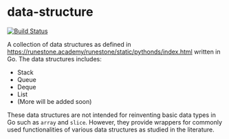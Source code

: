 # data-structure
[![Build Status](https://travis-ci.org/habibrosyad/data-structures.svg?branch=master)](https://travis-ci.org/habibrosyad/data-structures.svg?branch=master)

A collection of data structures as defined in https://runestone.academy/runestone/static/pythonds/index.html written in Go. The data structures includes:

- Stack
- Queue
- Deque
- List
- (More will be added soon)

These data structures are not intended for reinventing basic data types in Go such as `array` and `slice`. However, they provide wrappers for commonly used functionalities of various data structures as studied in the literature.
